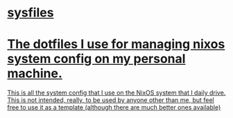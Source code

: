 # <u>sysfiles<u>
The dotfiles I use for managing nixos system config on my personal machine.
=======
This is all the system config that I use on the NixOS system that I daily drive.
This is not intended, really, to be used by anyone other than me, but feel free to use it as a template (although there are much better ones available)
